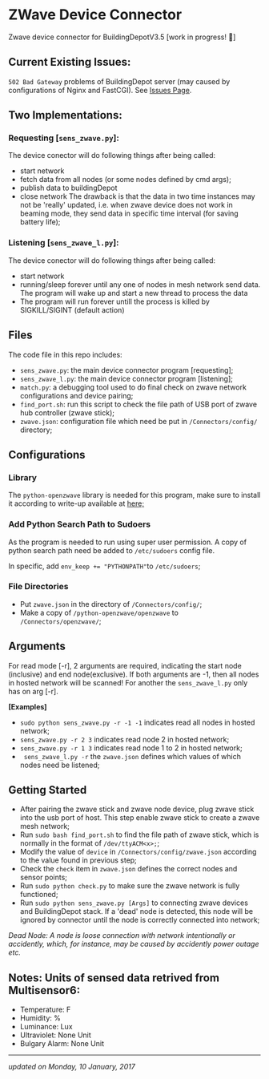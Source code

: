# ZWave Device Connector 
Zwave device connector for BuildingDepotV3.5 [work in progress! :tada:]

## Current Existing Issues:
`502 Bad Gateway` problems of BuildingDepot server (may caused by configurations of Nginx and FastCGI).
See <a href="https://github.com/chenchenece/zwave/issues">Issues Page</a>.

## Two Implementations:
### Requesting [`sens_zwave.py`]:
The device conector will do following things after being called:
*  start network
*  fetch data from all nodes (or some nodes defined by cmd args);
*  publish data to buildingDepot
*  close network
The drawback is that the data in two time instances may not be 'really' updated, i.e. when zwave device does not work in beaming mode, they send data in specific time interval (for saving battery life);

### Listening [`sens_zwave_l.py`]:
The device conector will do following things after being called:
*  start network
*  running/sleep forever until any one of nodes in mesh network send data. The program will wake up and start a new thread to process the data
*  The program will run forever untill the process is killed by SIGKILL/SIGINT (default action)

## Files
The code file in this repo includes:

*  `sens_zwave.py`: the main device connector program [requesting];
*  `sens_zwave_l.py`: the main device connector program [listening];
*  `match.py`: a debugging tool used to do final check on zwave network configurations and device pairing;
*  `find_port.sh`: run this script to check the file path of USB port of zwave hub controller (zwave stick);
*  `zwave.json`: configuration file which need be put in `/Connectors/config/` directory;

## Configurations
### Library
The `python-openzwave` library is needed for this program, make sure to install it according to write-up available at <a href="https://github.com/OpenZWave/python-openzwave"> here; </a>

### Add Python Search Path to Sudoers
As the program is needed to run using super user permission. A copy of python search path need be added to `/etc/sudoers` config file.

In specific, add ` env_keep += "PYTHONPATH" `to ` /etc/sudoers `;

### File Directories

*  Put `zwave.json` in the directory of ` /Connectors/config/ `;
*  Make a copy of `/python-openzwave/openzwave` to `/Connectors/openzwave/`;

## Arguments

For read mode [-r], 2 arguments are required, indicating the start node (inclusive) and end node(exclusive). If both arguments are -1, then all nodes in hosted network will be scanned! For another the `sens_zwave_l.py` only has on arg [-r].

<b>[Examples]</b><br>
* ` sudo python sens_zwave.py -r -1 -1 ` indicates read all nodes in hosted network;
* ` sens_zwave.py -r 2 3 ` indicates read node 2 in hosted network;
* ` sens_zwave.py -r 1 3 ` indicates read node 1 to 2 in hosted network; 
* ` sens_zwave_l.py -r` the `zwave.json` defines which values of which nodes need be listened; 

## Getting Started

*  After pairing the zwave stick and zwave node device, plug zwave stick into the usb port of host. This step enable zwave stick to create a zwave mesh network;
*  Run `sudo bash find_port.sh` to find the file path of zwave stick, which is normally in the format of `/dev/ttyACM<x>;`;
*  Modify the value of `device` in `/Connectors/config/zwave.json` according to the value found in previous step;
*  Check the `check` item in `zwave.json` defines the correct nodes and sensor points;
*  Run `sudo python check.py` to make sure the zwave network is fully functioned;
*  Run `sudo python sens_zwave.py [Args]` to connecting zwave devices and BuildingDepot stack. If a 'dead' node is detected, this node will be ignored by connector until the node is correctly connected into network;

<i>
Dead Node: A node is loose connection with network intentionally or accidently, which, for instance, may be caused by accidently power outage etc.</i>

## Notes: Units of sensed data retrived from Multisensor6:

* Temperature: F
* Humidity: %
* Luminance: Lux
* Ultraviolet: None Unit
* Bulgary Alarm: None Unit

<hr/>
<i> updated on Monday, 10 January, 2017 </i>



